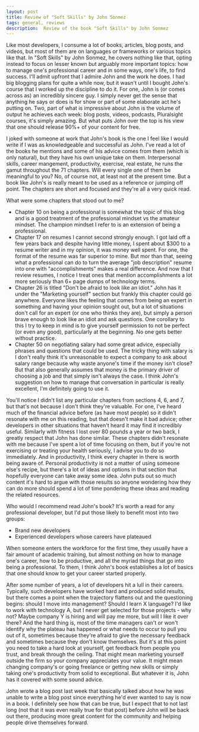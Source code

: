 ```yaml
---
layout: post
title: Review of "Soft Skills" by John Sonmez
tags: general, reviews
description:  Review of the book "Soft Skills" by John Sonmez
---
```

Like most developers, I consume a lot of books, articles, blog posts, and videos, but most of them are on languages or frameworks or various topics like that.  In "Soft Skills" by John Sonmez, he covers nothing like that, opting instead to focus on lesser known but arguably more important topics: how to manage one's professional career and in some ways, one's life, to find success.  I'll admit upfront that I admire John and the work he does.  I had big blogging plans for quite a while now, but it wasn't until I bought John's course that I worked up the discipline to do it.  For one, John is (or comes across as) an incredibly sincere guy.  I simply never get the sense that anything he says or does is for show or part of some elaborate act he's putting on.  Two, part of what is impressive about John is the volume of output he achieves each week: blog posts, videos, podcasts, Pluralsight courses, it's simply amazing.  But what puts John over the top is his view that one should release 90%+ of your content for free.

I joked with someone at work that John's book is the one I feel like I would write if I was as knowledgeable and successful as John.  I've read a lot of the books he mentions and some of his advice comes from them (which is only natural), but they have his own unique take on them.  Interpersonal skills, career mangement, productivity, exercise, real estate, he runs the gamut throughout the 71 chapters.  Will every single one of them be meaningful to you?  No, of course not, at least not at the present time.  But a book like John's is really meant to be used as a reference or jumping off point.  The chapters are short and focused and they're all a very quick read.  

What were some chapters that stood out to me?
- Chapter 10 on being a professional is somewhat the topic of this blog and is a good treatment of the professional mindset vs the amateur mindset.  The champion mindset I refer to is an extension of being a professional. 
- Chapter 17 on resumes I cannot second strongly enough.   I got laid off a few years back and despite having little money, I spent about $300 to a resume writer and in my opinion, it was money well spent.  For one, the format of the resume was far superior to mine.  But mor than that, seeing what a professional can do to turn the average "job description" resume into one with "accomplishments" makes a real difference.  And now that I review resumes, I notice I treat ones that mention accomplishments a lot more seriously than 6+ page dumps of technology terms.
- Chapter 26 is titled "Don't be afraid to look like an idiot."  John has it under the "Marketing yourself" section but frankly this chapter could go anywhere.  Everyone likes the feeling that comes from being an expert in something and having your opinion sought out, but a lot of situations don't call for an expert (or one who thinks they are), but simply a person brave enough to look like an idiot and ask questions.  One corollary to this I try to keep in mind is to give yourself permission to not be perfect (or even any good), particularly at the beginning.  No one gets better without practice.
- Chapter 50 on negotiating salary had some great advice, especially phrases and questions that could be used.  The tricky thing with salary is I don't really think it's unreasonable to expect a company to ask about salary range because why waste anyone's time if the money isn't close?  But that also generally assumes that money is the primary driver of choosing a job and that simply isn't always the case.  I think John's suggestion on how to manage that conversation in particular is really excellent, I'm definitely going to use it.

You'll notice I didn't list any particular chapters from sections 4, 6, and 7, but that's not because I don't think they're valuable.  For one, I've heard much of the financial advice before (as have most people) so it didn't resonate with me on this reading, but that doesn't make it bad advice; other developers in other situations that haven't heard it may find it incredibly useful.  Similarly with fitness I lost over 80 pounds a year or two back, I greatly respect that John has done similar. These chapters didn't resonate with me because I've spent a lot of time focusing on them, but if you're not exercising or treating your health seriously, I advise you to do so immediately.  And in productivity, I think every chapter in there is worth being aware of.  Personal productivity is not a matter of using someone else's recipe, but there's a lot of ideas and options in that section that hopefully everyone can take away some idea.  John puts out so much content it's hard to argue with those results so anyone wondering how they can do more should spend a lot of time pondering these ideas and reading the related resources. 

Who would I recommend read John's book?  It's worth a read for any professional developer, but I'd put those likely to benefit most into two groups:
- Brand new developers
- Experienced developers whose careers have plateaued

When someone enters the workforce for the first time, they usually have a fair amount of academic training, but almost nothing on how to manage one's career, how to be productive, and all the myriad things that go into being a professional.  To them, I think John's book establishes a lot of basics that one should know to get your career started properly. 

After some number of years, a lot of developers hit a lull in their careers.  Typically, such developers have worked hard and produced solid results, but there comes a point when the trajectory flattens out and the questioning begins:  should I move into management?  Should I learn X language?  I'd like to work with technology A, but I never get selected for those projects - why not? Maybe company Y is hiring and will pay me more, but will I like it over there?  And the hard thing is, most of the time managers can't or won't identify why the plateau has happened or what needs to occur to pull you out of it, sometimes because they're afraid to give the necessary feedback and sometimes because they don't know themselves.  But it's at this point you need to take a hard look at yourself, get feedback from people you trust, and break through the ceiling.  That might mean marketing yourself outside the firm so your company appreciates your value.  It might mean changing company's or going freelance or getting new skills or simply taking one's productivity from solid to exceptional.  But whatever it is, John has it covered with some sound advice.  

John wrote a blog post last week that basically talked about how he was unable to write a blog post since everything he'd ever wanted to say is now in a book.  I definitely see how that can be true, but I expect that to not last long (not that it was even really true for that post) before John will be back out there, producing more great content for the community and helping people drive themselves forward.  
